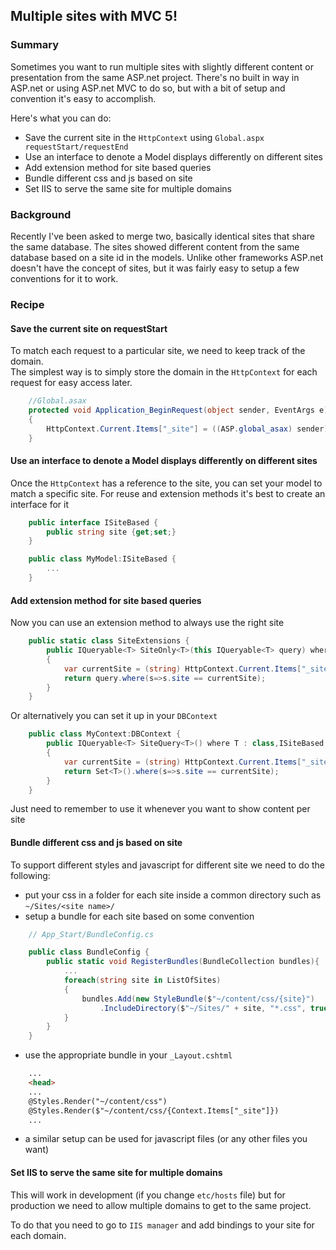 ## Multiple sites with MVC 5!

### Summary
Sometimes you want to run multiple sites with slightly different content or presentation from the same ASP.net project.
There's no built in way in ASP.net or using ASP.net MVC to do so, but with a bit of setup and convention it's easy to accomplish.

Here's what you can do:

* Save the current site in the `HttpContext` using `Global.aspx requestStart/requestEnd`
* Use an interface to denote a Model displays differently on different sites
* Add extension method for site based queries
* Bundle different css and js based on site
* Set IIS to serve the same site for multiple domains


### Background

Recently I've been asked to merge two, basically identical sites that share the same database.
The sites showed different content from the same database based on a site id in the models.
Unlike other frameworks ASP.net doesn't have the concept of sites, but it was fairly easy to setup a few conventions for it to work.


### Recipe

#### Save the current site on requestStart

To match each request to a particular site, we need to keep track of the domain.  
The simplest way is to simply store the domain in the `HttpContext` for each request for easy access later.

```csharp
    //Global.asax
    protected void Application_BeginRequest(object sender, EventArgs e)
    {
        HttpContext.Current.Items["_site"] = ((ASP.global_asax) sender).Request.Url.Host;
    }
```


#### Use an interface to denote a Model displays differently on different sites

Once the `HttpContext` has a reference to the site, you can set your model to match a specific site.
For reuse and extension methods it's best to create an interface for it

```csharp
    public interface ISiteBased {
        public string site {get;set;}
    }

    public class MyModel:ISiteBased {
        ...
    }
```


#### Add extension method for site based queries

Now you can use an extension method to always use the right site

```csharp
    public static class SiteExtensions {
        public IQueryable<T> SiteOnly<T>(this IQueryable<T> query) where T : class,ISiteBased
        {
            var currentSite = (string) HttpContext.Current.Items["_site"];
            return query.where(s=>s.site == currentSite);
        }
    }
```

Or alternatively you can set it up in your `DBContext`

```csharp
    public class MyContext:DBContext {
        public IQueryable<T> SiteQuery<T>() where T : class,ISiteBased
        {
            var currentSite = (string) HttpContext.Current.Items["_site"];
            return Set<T>().where(s=>s.site == currentSite);
        }
    }
```

Just need to remember to use it whenever you want to show content per site


#### Bundle different css and js based on site

To support different styles and javascript for different site we need to do the following:

* put your css in a folder for each site inside a common directory such as `~/Sites/<site name>/`
* setup a bundle for each site based on some convention

```csharp
    // App_Start/BundleConfig.cs

    public class BundleConfig {
        public static void RegisterBundles(BundleCollection bundles){
            ...
            foreach(string site in ListOfSites)
            {
                bundles.Add(new StyleBundle($"~/content/css/{site}")
                    .IncludeDirectory($"~/Sites/" + site, "*.css", true));
            }
        }
    }
```

* use the appropriate bundle in your `_Layout.cshtml`

```html
    ...
    <head>
    ...
    @Styles.Render("~/content/css")
    @Styles.Render($"~/content/css/{Context.Items["_site"]})
    ...
```

* a similar setup can be used for javascript files (or any other files you want)


#### Set IIS to serve the same site for multiple domains

This will work in development (if you change `etc/hosts` file) but for production we need to allow multiple domains
to get to the same project.

To do that you need to go to `IIS manager` and add bindings to your site for each domain.